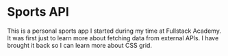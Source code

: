 # Sports API

This is a personal sports app I started during my time at Fullstack Academy. It was first just to learn more about fetching data from external APIs. I have brought it back so I can learn more about CSS grid.
